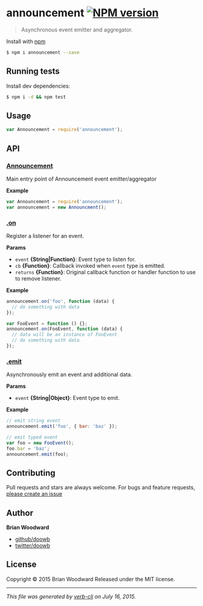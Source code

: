 # announcement [![NPM version](https://badge.fury.io/js/announcement.svg)](http://badge.fury.io/js/announcement)

> Asynchronous event emitter and aggregator.

Install with [npm](https://www.npmjs.com/)

```sh
$ npm i announcement --save
```

## Running tests

Install dev dependencies:

```sh
$ npm i -d && npm test
```

## Usage

```js
var Announcement = require('announcement');
```

## API

### [Announcement](index.js#L26)

Main entry point of Announcement event emitter/aggregator

**Example**

```js
var Announcement = require('announcement');
var announcement = new Announcment();
```

### [.on](index.js#L55)

Register a listener for an event.

**Params**

* `event` **{String|Function}**: Event type to listen for.
* `cb` **{Function}**: Callback invoked when `event` type is emitted.
* `returns` **{Function}**: Original callback function or handler function to use to remove listener.

**Example**

```js
announcement.on('foo', function (data) {
  // do something with data
});

var FooEvent = function () {};
announcement.on(FooEvent, function (data) {
  // data will be an instance of FooEvent
  // do something with data
});
```

### [.emit](index.js#L83)

Asynchronously emit an event and additional data.

**Params**

* `event` **{String|Object}**: Event type to emit.

**Example**

```js
// emit string event
announcement.emit('foo', { bar: 'baz' });

// emit typed event
var foo = new FooEvent();
foo.bar = 'baz';
announcement.emit(foo);
```

## Contributing

Pull requests and stars are always welcome. For bugs and feature requests, [please create an issue](https://github.com/doowb/announcement/issues)

## Author

**Brian Woodward**

+ [github/doowb](https://github.com/doowb)
+ [twitter/doowb](http://twitter.com/doowb)

## License

Copyright © 2015 Brian Woodward
Released under the MIT license.

***

_This file was generated by [verb-cli](https://github.com/assemble/verb-cli) on July 16, 2015._
